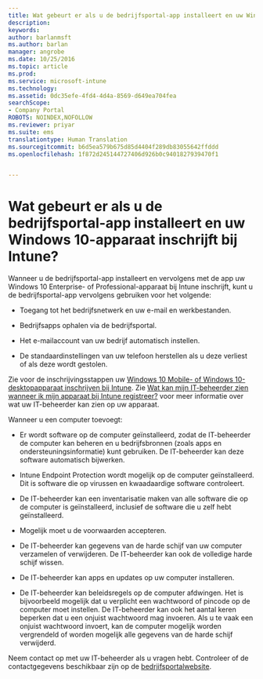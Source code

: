 ```yaml
---
title: Wat gebeurt er als u de bedrijfsportal-app installeert en uw Windows 10-apparaat inschrijft bij Intune? | Microsoft Docs
description: 
keywords: 
author: barlanmsft
ms.author: barlan
manager: angrobe
ms.date: 10/25/2016
ms.topic: article
ms.prod: 
ms.service: microsoft-intune
ms.technology: 
ms.assetid: 0dc35efe-4fd4-4d4a-8569-d649ea704fea
searchScope:
- Company Portal
ROBOTS: NOINDEX,NOFOLLOW
ms.reviewer: priyar
ms.suite: ems
translationtype: Human Translation
ms.sourcegitcommit: b6d5ea579b675d85d4404f289db83055642ffddd
ms.openlocfilehash: 1f872d245144727406d926b0c9401827939470f1


---
```



# <a name="what-happens-if-you-install-the-company-portal-app-and-enroll-your-windows-10-device-in-intune"></a>Wat gebeurt er als u de bedrijfsportal-app installeert en uw Windows 10-apparaat inschrijft bij Intune?

Wanneer u de bedrijfsportal-app installeert en vervolgens met de app uw Windows 10 Enterprise- of Professional-apparaat bij Intune inschrijft, kunt u de bedrijfsportal-app vervolgens gebruiken voor het volgende:

-   Toegang tot het bedrijfsnetwerk en uw e-mail en werkbestanden.

-   Bedrijfsapps ophalen via de bedrijfsportal.

-   Het e-mailaccount van uw bedrijf automatisch instellen.

-   De standaardinstellingen van uw telefoon herstellen als u deze verliest of als deze wordt gestolen.

Zie voor de inschrijvingsstappen uw [Windows 10 Mobile- of Windows 10-desktopapparaat inschrijven bij Intune](enroll-your-w10-phone-or-w10-pc-windows.md). Zie [Wat kan mijn IT-beheerder zien wanneer ik mijn apparaat bij Intune registreer?](what-can-your-it-administrator-see-when-you-enroll-your-device-in-intune-windows.md) voor meer informatie over wat uw IT-beheerder kan zien op uw apparaat.

Wanneer u een computer toevoegt:

-   Er wordt software op de computer geïnstalleerd, zodat de IT-beheerder de computer kan beheren en u bedrijfsbronnen (zoals apps en ondersteuningsinformatie) kunt gebruiken. De IT-beheerder kan deze software automatisch bijwerken.

-   Intune Endpoint Protection wordt mogelijk op de computer geïnstalleerd. Dit is software die op virussen en kwaadaardige software controleert.

-   De IT-beheerder kan een inventarisatie maken van alle software die op de computer is geïnstalleerd, inclusief de software die u zelf hebt geïnstalleerd.

-   Mogelijk moet u de voorwaarden accepteren.

-   De IT-beheerder kan gegevens van de harde schijf van uw computer verzamelen of verwijderen. De IT-beheerder kan ook de volledige harde schijf wissen.

-   De IT-beheerder kan apps en updates op uw computer installeren.

-   De IT-beheerder kan beleidsregels op de computer afdwingen. Het is bijvoorbeeld mogelijk dat u verplicht een wachtwoord of pincode op de computer moet instellen. De IT-beheerder kan ook het aantal keren beperken dat u een onjuist wachtwoord mag invoeren. Als u te vaak een onjuist wachtwoord invoert, kan de computer mogelijk worden vergrendeld of worden mogelijk alle gegevens van de harde schijf verwijderd.

Neem contact op met uw IT-beheerder als u vragen hebt. Controleer of de contactgegevens beschikbaar zijn op de [bedrjifsportalwebsite](http://portal.manage.microsoft.com).



<!--HONumber=Dec16_HO2-->



